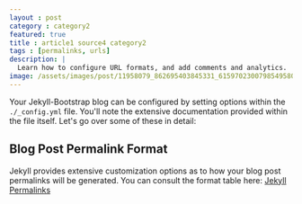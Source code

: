 ```yaml
---
layout : post
category : category2
featured: true
title : article1 source4 category2
tags : [permalinks, urls]
description: |
  Learn how to configure URL formats, and add comments and analytics.
image: /assets/images/post/11958079_862695403845331_6159702300798549580_o.jpg
---
```


Your Jekyll-Bootstrap blog can be configured by setting options within the `./_config.yml` file.
You'll note the extensive documentation provided within the file itself. Let's go over some of these in detail:

## Blog Post Permalink Format

Jekyll provides extensive customization options as to how your blog post permalinks will be generated.
You can consult the format table here: [Jekyll Permalinks](https://github.com/mojombo/jekyll/wiki/Permalinks)
